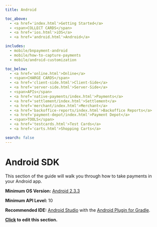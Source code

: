 ```yaml
---
title: Android

toc_above:
  - <a href='index.html'>Getting Started</a>
  - <span>COLLECT CARDS</span>
  - <a href='ios.html'>iOS</a>
  - <a href='android.html'>Android</a>

includes:
  - mobile/bnpayment-android
  - mobile/how-to-capture-payments
  - mobile/android-customization

toc_below:
  - <a href='online.html'>Online</a>
  - <span>CHARGE CARDS</span>
  - <a href='client-side.html'>Client-Side</a>
  - <a href='server-side.html'>Server-Side</a>
  - <span>APIs</span>
  - <a href='native-payments/index.html'>Payments</a>
  - <a href='settlement/index.html'>Settlement</a>
  - <a href='merchant/index.html'>Merchant</a>
  - <a href='backoffice-reports/index.html'>Backoffice Reports</a>
  - <a href='payment-depot/index.html'>Payment Depot</a>
  - <span>TOOLS</span>
  - <a href='testcards.html'>Test Cards</a>
  - <a href='carts.html'>Shopping Carts</a>

search: false
---
```


# Android SDK


This section of the guide will walk you through how to take payments in your Android app.

**Minimum OS Version:** [Android 2.3.3](http://developer.android.com/about/versions/android-2.3.3.html)

**Minimum API Level:** 10

**Recommended IDE:** [Android Studio](https://developer.android.com/sdk/index.html) with the [Android Plugin for Gradle](http://developer.android.com/tools/revisions/gradle-plugin.html).

**[Click](https://github.com/bambora/dev.bambora.com/blob/master/source/includes/mobile/_bnpayment-android.md) to edit this section.**
